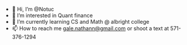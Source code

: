 - 👋 Hi, I’m @Notuc
- 👀 I’m interested in Quant finance
- 🌱 I’m currently learning CS and Math @ albright college
- 📫 How to reach me gale.nathann@gmail.com or shoot a text at 571-376-1294

